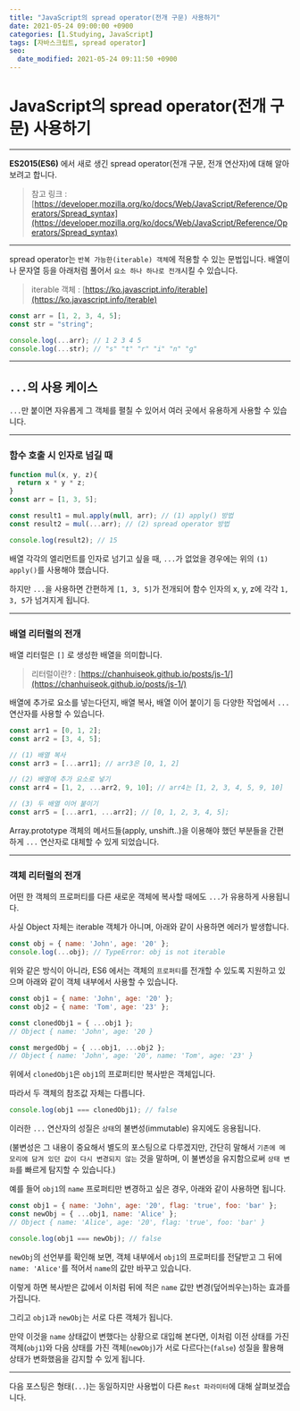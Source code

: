 ```yaml
---
title: "JavaScript의 spread operator(전개 구문) 사용하기"
date: 2021-05-24 09:00:00 +0900
categories: [1.Studying, JavaScript]
tags: [자바스크립트, spread operator]
seo:
  date_modified: 2021-05-24 09:11:50 +0900
---
```

# **JavaScript의 spread operator(전개 구문) 사용하기**

---

**ES2015(ES6)** 에서 새로 생긴 spread operator(전개 구문, 전개 연산자)에 대해 알아보려고 합니다.

> 참고 링크 : [https://developer.mozilla.org/ko/docs/Web/JavaScript/Reference/Operators/Spread_syntax](https://developer.mozilla.org/ko/docs/Web/JavaScript/Reference/Operators/Spread_syntax)

---

spread operator는 `반복 가능한(iterable) 객체`에 적용할 수 있는 문법입니다. 배열이나 문자열 등을 아래처럼 풀어서 `요소 하나 하나로 전개`시킬 수 있습니다.

> iterable 객체 : [https://ko.javascript.info/iterable](https://ko.javascript.info/iterable)

```js
const arr = [1, 2, 3, 4, 5];
const str = "string";

console.log(...arr); // 1 2 3 4 5
console.log(...str); // "s" "t" "r" "i" "n" "g"
```

---
## **`...`의 사용 케이스**

`...`만 붙이면 자유롭게 그 객체를 펼칠 수 있어서 여러 곳에서 유용하게 사용할 수 있습니다.

---
### **함수 호출 시 인자로 넘길 때**
```js
function mul(x, y, z){
  return x * y * z;
}
const arr = [1, 3, 5];

const result1 = mul.apply(null, arr); // (1) apply() 방법
const result2 = mul(...arr); // (2) spread operator 방법

console.log(result2); // 15
```
배열 각각의 엘리먼트를 인자로 넘기고 싶을 때, `...`가 없었을 경우에는 위의 `(1) apply()`를 사용해야 했습니다.

하지만 `...`을 사용하면 간편하게 `[1, 3, 5]`가 전개되어 함수 인자의 x, y, z에 각각 `1, 3, 5`가 넘겨지게 됩니다.

---
### **배열 리터럴의 전개**

배열 리터럴은 `[]` 로 생성한 배열을 의미합니다.
> 리터럴이란? : [https://chanhuiseok.github.io/posts/js-1/](https://chanhuiseok.github.io/posts/js-1/)

배열에 추가로 요소를 넣는다던지, 배열 복사, 배열 이어 붙이기 등 다양한 작업에서 `...` 연산자를 사용할 수 있습니다.

```js
const arr1 = [0, 1, 2];
const arr2 = [3, 4, 5];

// (1) 배열 복사
const arr3 = [...arr1]; // arr3은 [0, 1, 2]

// (2) 배열에 추가 요소로 넣기
const arr4 = [1, 2, ...arr2, 9, 10]; // arr4는 [1, 2, 3, 4, 5, 9, 10]

// (3) 두 배열 이어 붙이기
const arr5 = [...arr1, ...arr2]; // [0, 1, 2, 3, 4, 5];
```

Array.prototype 객체의 메서드들(apply, unshift..)을 이용해야 했던 부분들을 간편하게 `...` 연산자로 대체할 수 있게 되었습니다.

---

### **객체 리터럴의 전개**

어떤 한 객체의 프로퍼티를 다른 새로운 객체에 복사할 때에도 `...`가 유용하게 사용됩니다.

사실 Object 자체는 iterable 객체가 아니며, 아래와 같이 사용하면 에러가 발생합니다.

```js
const obj = { name: 'John', age: '20' };
console.log(...obj); // TypeError: obj is not iterable
```

위와 같은 방식이 아니라, ES6 에서는 객체의 `프로퍼티`를 전개할 수 있도록 지원하고 있으며 아래와 같이 객체 내부에서 사용할 수 있습니다.

```js
const obj1 = { name: 'John', age: '20' };
const obj2 = { name: 'Tom', age: '23' };

const clonedObj1 = { ...obj1 };
// Object { name: 'John', age: '20 }

const mergedObj = { ...obj1, ...obj2 };
// Object { name: 'John', age: '20', name: 'Tom', age: '23' }

```

위에서 `clonedObj1`은 `obj1`의 프로퍼티만 복사받은 객체입니다.

따라서 두 객체의 참조값 자체는 다릅니다.
```js
console.log(obj1 === clonedObj1); // false
```

이러한 `...` 연산자의 성질은 `상태`의 불변성(immutable) 유지에도 응용됩니다.

(불변성은 그 내용이 중요해서 별도의 포스팅으로 다루겠지만, 간단히 말해서 `기존에 메모리에 담겨 있던 값이 다시 변경되지 않는` 것을 말하며, 이 불변성을 유지함으로써 `상태 변화`를 빠르게 탐지할 수 있습니다.)

예를 들어 `obj1`의 `name` 프로퍼티만 변경하고 싶은 경우, 아래와 같이 사용하면 됩니다.

```js
const obj1 = { name: 'John', age: '20', flag: 'true', foo: 'bar' };
const newObj = { ...obj1, name: 'Alice' };
// Object { name: 'Alice', age: '20', flag: 'true', foo: 'bar' }

console.log(obj1 === newObj); // false
```

`newObj`의 선언부를 확인해 보면, 객체 내부에서 `obj1`의 프로퍼티를 전달받고 그 뒤에 `name: 'Alice'`를 적어서 `name`의 값만 바꾸고 있습니다.

이렇게 하면 복사받은 값에서 이처럼 뒤에 적은 `name` 값만 변경(덮어씌우는)하는 효과를 가집니다.

그리고 `obj1`과 `newObj`는 서로 다른 객체가 됩니다.

만약 이것을 `name` 상태값이 변했다는 상황으로 대입해 본다면, 이처럼 이전 상태를 가진 객체(`obj1`)와 다음 상태를 가진 객체(`newObj`)가 서로 다르다는(`false`) 성질을 활용해 상태가 변화했음을 감지할 수 있게 됩니다.

---

다음 포스팅은 형태(`...`)는 동일하지만 사용법이 다른 `Rest 파라미터`에 대해 살펴보겠습니다.